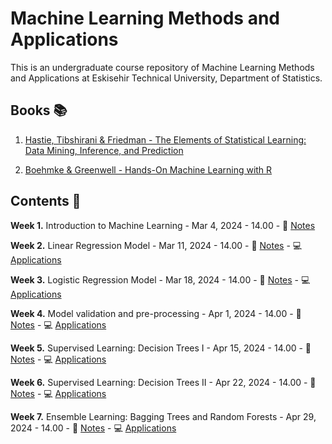 # Machine Learning Methods and Applications

This is an undergraduate course repository of Machine Learning Methods and Applications at Eskisehir Technical University, Department of Statistics.


## Books 📚

1. [Hastie, Tibshirani & Friedman - The Elements of Statistical Learning: Data Mining, Inference, and Prediction](https://hastie.su.domains/Papers/ESLII.pdf)

2. [Boehmke & Greenwell - Hands-On Machine Learning with R](https://bradleyboehmke.github.io/HOML/)

## Contents 📂

**Week 1.** Introduction to Machine Learning - Mar 4, 2024 - 14.00 - 📖 [Notes](https://github.com/mcavs/ESTUStat_2024Spring_MachineLearningMethodsandApplications/blob/main/Week1.pdf)

**Week 2.** Linear Regression Model - Mar 11, 2024 - 14.00 - 📖 [Notes](https://github.com/mcavs/ESTUStat_2024Spring_MachineLearningMethodsandApplications/blob/main/Week2.pdf) - :computer: [Applications](https://github.com/mcavs/ESTUStat_2024Spring_MachineLearningMethodsandApplications/blob/main/Applications-W2.pdf)

**Week 3.** Logistic Regression Model - Mar 18, 2024 - 14.00 - 📖 [Notes](https://github.com/mcavs/ESTUStat_2024Spring_MachineLearningMethodsandApplications/blob/main/Week3.pdf) - :computer: [Applications](https://github.com/mcavs/ESTUStat_2024Spring_MachineLearningMethodsandApplications/blob/main/Applications-W3.pdf)

**Week 4.** Model validation and pre-processing - Apr 1, 2024 - 14.00 - 📖 [Notes](https://github.com/mcavs/ESTUStat_2024Spring_MachineLearningMethodsandApplications/blob/main/Week4.pdf) -  :computer: [Applications](https://github.com/mcavs/ESTUStat_2024Spring_MachineLearningMethodsandApplications/tree/main/Applications-W4) 


**Week 5.** Supervised Learning: Decision Trees I - Apr 15, 2024 - 14.00 - 📖 [Notes](https://github.com/mcavs/ESTUStat_2024Spring_MachineLearningMethodsandApplications/blob/main/Week5.pdf) -  :computer: [Applications](https://github.com/mcavs/ESTUStat_2024Spring_MachineLearningMethodsandApplications/tree/main/Applications-W5) 


**Week 6.** Supervised Learning: Decision Trees II - Apr 22, 2024 - 14.00 - 📖 [Notes](https://github.com/mcavs/ESTUStat_2024Spring_MachineLearningMethodsandApplications/blob/main/Week7%20(1).pdf) -  :computer: [Applications](https://github.com/mcavs/ESTUStat_2024Spring_MachineLearningMethodsandApplications/tree/main/Applications-W7)


**Week 7.** Ensemble Learning: Bagging Trees and Random Forests - Apr 29, 2024 - 14.00 - 📖 [Notes](https://github.com/mcavs/ESTUStat_2024Spring_MachineLearningMethodsandApplications/blob/main/Week8%20(1).pdf) -  :computer: [Applications](https://github.com/mcavs/ESTUStat_2024Spring_MachineLearningMethodsandApplications/tree/main/Applications-W8) 
